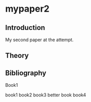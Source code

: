 # mypaper2


## Introduction 
My second paper at the attempt. 

## Theory 


## Bibliography 


Book1

book1
book2 
book3 
better book
book4 
